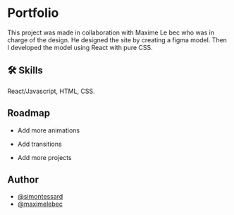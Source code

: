 # Portfolio

This project was made in collaboration with Maxime Le bec who was in charge of the design.
He designed the site by creating a figma model.
Then I developed the model using React with pure CSS.

## 🛠 Skills

React/Javascript, HTML, CSS.

## Roadmap

- Add more animations

- Add transitions

- Add more projects

## Author

- [@simontessard](https://www.github.com/simontessard)
- [@maximelebec](https://www.linkedin.com/in/maxime-le-bec-805079185/)
